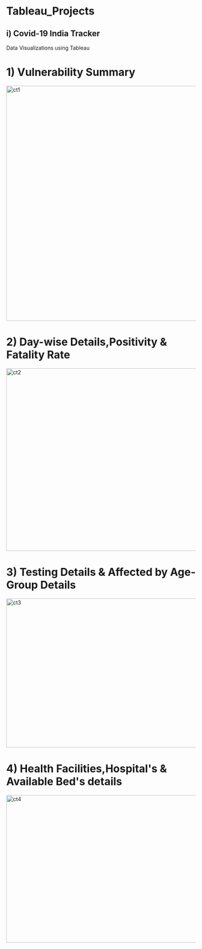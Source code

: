 # Tableau_Projects
## i) Covid-19 India Tracker

Data Visualizations using Tableau
# 1) Vulnerability Summary

<a data-flickr-embed="true" href="https://www.flickr.com/photos/191468544@N08/50712449328/in/dateposted-public/" title="ct1"><img src="https://live.staticflickr.com/65535/50712449328_0b7722e36a_o.png" width="898" height="623" alt="ct1"></a><script async src="//embedr.flickr.com/assets/client-code.js" charset="utf-8"></script>

# 2) Day-wise Details,Positivity & Fatality Rate

<a data-flickr-embed="true" href="https://www.flickr.com/photos/191468544@N08/50713185831/in/dateposted-public/" title="ct2"><img src="https://live.staticflickr.com/65535/50713185831_19c1854773_o.png" width="900" height="484" alt="ct2"></a><script async src="//embedr.flickr.com/assets/client-code.js" charset="utf-8"></script>

# 3) Testing Details & Affected by Age-Group Details

<a data-flickr-embed="true" href="https://www.flickr.com/photos/191468544@N08/50713185771/in/dateposted-public/" title="ct3"><img src="https://live.staticflickr.com/65535/50713185771_ba7a4fe7a0_o.png" width="1004" height="395" alt="ct3"></a><script async src="//embedr.flickr.com/assets/client-code.js" charset="utf-8"></script>

# 4) Health Facilities,Hospital's & Available Bed's details

<a data-flickr-embed="true" href="https://www.flickr.com/photos/191468544@N08/50713267807/in/dateposted-public/" title="ct4"><img src="https://live.staticflickr.com/65535/50713267807_3c43d78543_o.png" width="1009" height="391" alt="ct4"></a><script async src="//embedr.flickr.com/assets/client-code.js" charset="utf-8"></script>

